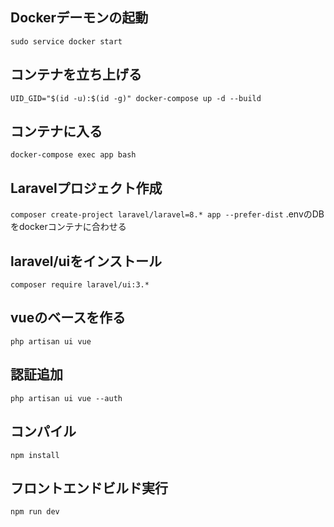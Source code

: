 ## Dockerデーモンの起動
`sudo service docker start`

## コンテナを立ち上げる
`UID_GID="$(id -u):$(id -g)" docker-compose up -d --build`

## コンテナに入る
`docker-compose exec app bash`

## Laravelプロジェクト作成
`composer create-project laravel/laravel=8.* app --prefer-dist`
.envのDBをdockerコンテナに合わせる

## laravel/uiをインストール
`composer require laravel/ui:3.*`

## vueのベースを作る
`php artisan ui vue`

## 認証追加
`php artisan ui vue --auth`

<!-- ## npm install
`curl -o- https://raw.githubusercontent.com/nvm-sh/nvm/v0.39.1/install.sh | bash`
`source ~/.bashrc`
`nvm install --lts`

## vue.js install
`npm install vue@next vue-loader@next @vue/compiler-sfc` -->

## コンパイル
`npm install`
## フロントエンドビルド実行
`npm run dev`